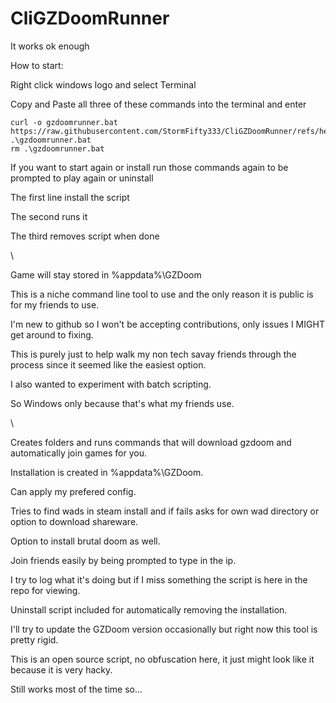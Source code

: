# CliGZDoomRunner
It works ok enough

How to start:

Right click windows logo and select Terminal

Copy and Paste all three of these commands into the terminal and enter

```
curl -o gzdoomrunner.bat https://raw.githubusercontent.com/StormFifty333/CliGZDoomRunner/refs/heads/main/gzdoomrunner.bat
.\gzdoomrunner.bat
rm .\gzdoomrunner.bat
```

If you want to start again or install run those commands again to be prompted to play again or uninstall

The first line install the script

The second runs it

The third removes script when done

\

Game will stay stored in %appdata%\GZDoom

This is a niche command line tool to use and the only reason it is public is for my friends to use.

I'm new to github so I won't be accepting contributions, only issues I MIGHT get around to fixing.

This is purely just to help walk my non tech savay friends through the process since it seemed like the easiest option.

I also wanted to experiment with batch scripting.

So Windows only because that's what my friends use.

\

Creates folders and runs commands that will download gzdoom and automatically join games for you.

Installation is created in %appdata%\GZDoom.

Can apply my prefered config.

Tries to find wads in steam install and if fails asks for own wad directory or option to download shareware.

Option to install brutal doom as well.

Join friends easily by being prompted to type in the ip.

I try to log what it's doing but if I miss something the script is here in the repo for viewing.

Uninstall script included for automatically removing the installation.

I'll try to update the GZDoom version occasionally but right now this tool is pretty rigid.

This is an open source script, no obfuscation here, it just might look like it because it is very hacky.

Still works most of the time so...
